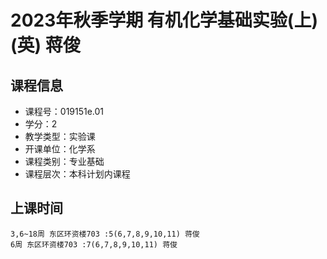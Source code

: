# 2023年秋季学期 有机化学基础实验(上)(英) 蒋俊






## 课程信息

- 课程号：019151e.01
- 学分：2
- 教学类型：实验课
- 开课单位：化学系
- 课程类别：专业基础
- 课程层次：本科计划内课程

## 上课时间

```
3,6~18周 东区环资楼703 :5(6,7,8,9,10,11) 蒋俊
6周 东区环资楼703 :7(6,7,8,9,10,11) 蒋俊
```

